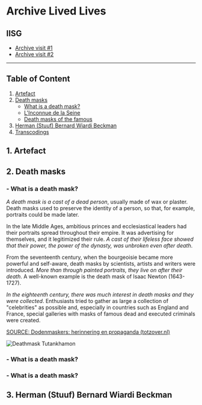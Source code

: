 # Archive Lived Lives

## IISG
- [Archive visit #1](https://drive.google.com/drive/folders/1xEyiUqV9R-NkfZ8kPi8OIN-Qvtdjhcg7)
- [Archive visit #2](https://drive.google.com/drive/folders/1DO__XSRJpY4XvSEWM5V8nNJd9kC02zep)
---

## Table of Content

1. [ Artefact ](#1)
2. [ Death masks ](#2)
   - [ What is a death mask? ](#2.1)
   - [ L'Inconnue de la Seine ](#2.2)
   - [ Death masks of the famous ](#2.3)
3. [ Herman (Stuuf) Bernard Wiardi Beckman ](#3)
4. [ Transcodings ](#4)


<a name="1"></a>
## 1. Artefact

<a name="2"></a>
## 2. Death masks

<a name="2.1"></a>
### - What is a death mask?
*A death mask is a cast of a dead person*, usually made of wax or plaster. Death masks used to preserve the identity of a person, so that, for example, portraits could be made later.

In the late Middle Ages, ambitious princes and ecclesiastical leaders had their portraits spread throughout their empire. It was advertising for themselves, and it legitimized their rule. *A cast of their lifeless face showed that their power, the power of the dynasty, was unbroken even after death*.

From the seventeenth century, when the bourgeoisie became more powerful and self-aware, death masks by scientists, artists and writers were introduced. *More than through painted portraits, they live on after their death*. A well-known example is the death mask of Isaac Newton (1643-1727).

*In the eighteenth century, there was much interest in death masks and they were collected*. Enthusiasts tried to gather as large a collection of "celebrities" as possible and, especially in countries such as England and France, special galleries with masks of famous dead and executed criminals were created.


[SOURCE: Dodenmaskers: herinnering en propaganda ⁠(totzover.nl)](https://www.totzover.nl/ontdek-de-dood/top-13-collectie/dodenmaskers/)

![Deathmask Tutankhamon](Archive-Lived-Lives/images/Tutankhamon.jpg)


<a name="2.2"></a>
### - What is a death mask?

<a name="2.3"></a>
### - What is a death mask?


<a name="3"></a>
## 3. Herman (Stuuf) Bernard Wiardi Beckman




